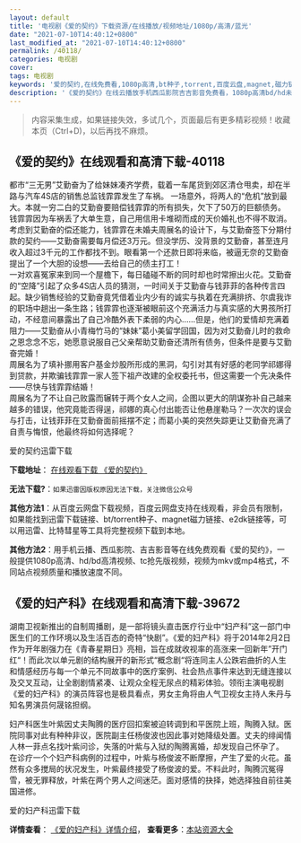 ```yaml
---
layout: default
title: '电视剧《爱的契约》下载资源/在线播放/视频地址/1080p/高清/蓝光'
date: "2021-07-10T14:40:12+0800"
last_modified_at: "2021-07-10T14:40:12+0800"
permalink: /40118/
categories: 电视剧
cover:
tags: 电视剧
keywords: '爱的契约,在线免费看,1080p高清,bt种子,torrent,百度云盘,magnet,磁力链,迅雷下载资源'
description: '《爱的契约》在线云播放手机西瓜影院吉吉影音免费看，1080p高清bd/hd未删减完整版和tc抢先枪版，mkv/mp4格式，附带bt/torrent种子、magnet/磁力链、百度云盘、网盘资源迅雷下载链接'
---
```


>内容采集生成，如果链接失效，多试几个，页面最后有更多精彩视频！收藏本页（Ctrl+D)，以后再找不麻烦。


## 《爱的契约》在线观看和高清下载-40118

都市“三无男&rdquo;艾勤奋为了给妹妹凑齐学费，载着一车尾货到郊区清仓甩卖，却在半路与汽车4S店的销售总监钱霏霏发生了车祸。 一场意外，将两人的“危机”放到最大。本就一穷二白的艾勤奋要赔偿钱霏霏的所有损失，欠下了50万的巨额债务。钱霏霏因为车祸丢了大单生意，自己用信用卡堆砌而成的天价婚礼也不得不取消。<br />考虑到艾勤奋的偿还能力，钱霏霏在未婚夫周展名的设计下，与艾勤奋签下分期付款的契约——艾勤奋需要每月偿还3万元。但没学历、没背景的艾勤奋，甚至连月收入超过3千元的工作都找不到。眼看第一个还款日即将来临，被逼无奈的艾勤奋提出了一个大胆的设想——去给自己的债主打工！<br />一对欢喜冤家来到同一个屋檐下，每日磕碰不断的同时却也时常擦出火花。艾勤奋的&ldquo;空降”引起了众多4S店人员的猜测，一时间关于艾勤奋与钱菲菲的各种传言四起。缺少销售经验的艾勤奋竟凭借着业内少有的诚实与执着在充满排挤、尔虞我诈的职场中趟出一条生路；钱霏霏也逐渐被眼前这个充满活力与真实感的大男孩所打动，不经意间暴露出了自己冷酷外表下柔弱的内心&hellip;…但是，他们的爱情却充满着阻力——艾勤奋从小青梅竹马的“妹妹”葛小美留学回国，因为对艾勤奋儿时的救命之恩念念不忘，她愿意说服自己父亲帮助艾勤奋还清所有债务，但条件是要与艾勤奋完婚！<br />周展名为了填补挪用客户基金炒股所形成的黑洞，勾引对其有好感的老同学祁娜得到贷款，并欺骗钱霏霏一家人签下祖产改建的全权委托书，但这需要一个先决条件&mdash;—尽快与钱霏霏结婚！<br />周展名为了不让自己败露而辗转于两个女人之间，企图以更大的阴谋弥补自己越来越多的错误，他究竟能否得逞，祁娜的真心付出能否让他悬崖勒马？一次次的误会与打击，让钱菲菲在艾勤奋面前摇摆不定；而葛小美的突然失踪更让艾勤奋充满了自责与悔恨，他最终将如何选择呢？


爱的契约迅雷下载

**下载地址**： [在线观看下载 《爱的契约》](https://www.993dy.com//vod-detail-id-12158.html) 


**无法下载?**：`如果迅雷因版权原因无法下载，关注微信公众号 `

**其他方法1**：从百度云网盘下载视频，百度云网盘支持在线观看，非会员有限制，如果能找到迅雷下载链接、bt/torrent种子、magnet磁力链接、e2dk链接等，可以用迅雷、比特彗星等工具将完整视频下载到本地。

**其他方法2**：用手机云播、西瓜影院、吉吉影音等在线免费观看《爱的契约》，一般提供1080p高清、hd/bd高清视频、tc抢先版视频，视频为mkv或mp4格式，不同站点视频质量和播放速度不同。


## 《爱的妇产科》在线观看和高清下载-39672

湖南卫视新推出的自制周播剧，是一部将镜头直击医疗行业中&ldquo;妇产科&rdquo;这一部门中医生们的工作环境以及生活百态的奇特“快剧”。《爱的妇产科》将于2014年2月2日作为开年剧强力在《青春星期日》亮相，旨在成就收视率的高涨来一回新年&rdquo;开门红“！而此次以单元剧的结构展开的新形式“概念剧&ldquo;将连同主人公跌宕曲折的人生和情感经历与每一个单元不同故事中的医疗案例、社会热点事件来达到无缝连接以及交叉互动，让全剧剧情紧凑、让观众全程无尿点的精彩体验。领衔主演电视剧《爱的妇产科》的演员阵容也是极具看点，男女主角将由人气卫视女主持人朱丹与知名男演员何晟铭担纲。</p>妇产科医生叶紫因丈夫陶腾的医疗回扣案被迫转调到和平医院上班，陶腾入狱。医院同事对此有种种非议，医院副主任杨俊波也因此事对她降级处置。丈夫的绯闻情人林一菲点名找叶紫问诊，失落的叶紫与入狱的陶腾离婚，却发现自己怀孕了。<br />在诊疗一个个妇产科病例的过程中，叶紫与杨俊波不断摩擦，产生了爱的火花。虽然有众多搅局的状况发生，叶紫最终接受了杨俊波的爱。不料此时，陶腾沉冤得雪，被无罪释放，叶紫在两个男人之间迷茫。面对感情的抉择，她选择独自前往美国进修。</p>


爱的妇产科迅雷下载

**详情查看**： [《爱的妇产科》详情介绍](/movie/39672/)， **查看更多**：[本站资源大全](/movie/t/all/)

